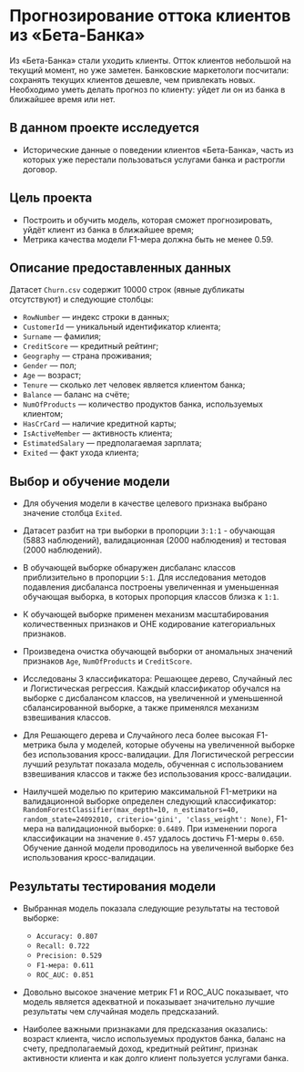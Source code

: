 # Прогнозирование оттока клиентов из «Бета-Банка»

Из «Бета-Банка» стали уходить клиенты. Отток клиентов небольшой на текущий момент, но уже заметен. Банковские маркетологи посчитали: сохранять текущих клиентов дешевле, чем привлекать новых. Необходимо уметь делать прогноз по клиенту: уйдет ли он из банка в ближайшее время или нет.

## В данном проекте исследуется
* Исторические данные о поведении клиентов «Бета-Банка», часть из которых уже перестали пользоваться услугами банка и растрогли договор.

## Цель проекта
* Построить и обучить модель, которая сможет прогнозировать, уйдёт клиент из банка в ближайшее время;
* Метрика качества модели F1-мера должна быть не менее 0.59.

## Описание предоставленных данных
Датасет `Churn.csv` содержит 10000 строк (явные дубликаты отсутствуют) и следующие столбцы:

* `RowNumber` — индекс строки в данных;
* `CustomerId` — уникальный идентификатор клиента;
* `Surname` — фамилия;
* `CreditScore` — кредитный рейтинг;
* `Geography` — страна проживания;
* `Gender` — пол;
* `Age` — возраст;
* `Tenure` — сколько лет человек является клиентом банка;
* `Balance` — баланс на счёте;
* `NumOfProducts` — количество продуктов банка, используемых клиентом;
* `HasCrCard` — наличие кредитной карты;
* `IsActiveMember` — активность клиента;
* `EstimatedSalary` — предполагаемая зарплата;
* `Exited` — факт ухода клиента;

## Выбор и обучение модели
* Для обучения модели в качестве целевого признака выбрано значение столбца `Exited`.

* Датасет разбит на три выборки в пропорции `3:1:1` - обучающая (5883 наблюдений), валидационная (2000 наблюдения) и тестовая (2000 наблюдений).

* В обучающей выборке обнаружен дисбаланс классов приблизительно в пропорции `5:1`. Для исследования методов подавления дисбаланса построены увеличенная и уменьшенная обучающая выборка, в которых пропорция классов близка к `1:1`.

* К обучающей выборке применен механизм масштабирования количественных признаков и OHE кодирование категориальных признаков.

* Произведена очистка обучающей выборки от аномальных значений признаков `Age`, `NumOfProducts` и `CreditScore`.

* Исследованы 3 классификатора: Решающее дерево, Случайный лес и Логистическая регрессия. Каждый классификатор обучался на выборке с дисбалансом классов, на увеличенной и уменьшенной сбалансированной выборке, а также применялся механизм взвешивания классов.

* Для Решающего дерева и Случайного леса более высокая F1-метрика была у моделей, которые обучены на увеличенной выборке без использования кросс-валидации. Для Логистической регрессии лучший результат показала модель, обученная с использованием взвешивания классов и также без использования кросс-валидации.

* Наилучшей моделью по критерию максимальной F1-метрики на валидационной выборке определен следующий классификатор: `RandomForestClassifier(max_depth=10, n_estimators=40, random_state=24092010, criterio='gini', 'class_weight': None)`, F1-мера на валидационной выборке: `0.6489`. При изменении порога классификации на значение `0.457` удалось достичь F1-меры `0.650`. Обучение данной модели проводилось на увеличенной выборке без использования кросс-валидации.



## Результаты тестирования модели

* Выбранная модель показала следующие результаты на тестовой выборке: 
    * `Accuracy: 0.807`
    * `Recall: 0.722`
    * `Precision: 0.529`
    * `F1-мера: 0.611`
    * `ROC_AUC: 0.851`

* Довольно высокое значение метрик F1 и ROC_AUC показывает, что модель является адекватной и показывает значительно лучшие результаты чем случайная модель предсказаний.

* Наиболее важными признаками для предсказания оказались: возраст клиента, число используемых продуктов банка, баланс на счету, предполагаемый доход, кредитный рейтинг, признак активности клиента и как долго клиент пользуется услугами банка.

